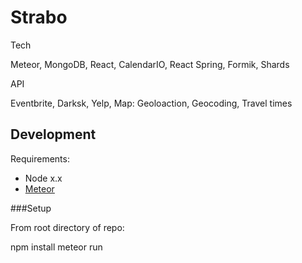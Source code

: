# Strabo

Tech

Meteor,
MongoDB,
React,
CalendarIO,
React Spring,
Formik,
Shards


API

Eventbrite,
Darksk,
Yelp,
Map:
  Geoloaction,
  Geocoding,
  Travel times


Development
-----------

Requirements:

* Node x.x 
* [Meteor](https://www.meteor.com/install)

###Setup

From root directory of repo:

  npm install
  meteor run
